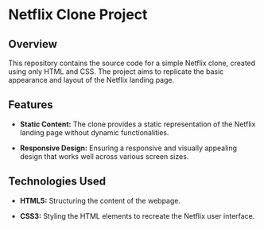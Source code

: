 # Netflix Clone Project

## Overview

This repository contains the source code for a simple Netflix clone, created using only HTML and CSS. The project aims to replicate the basic appearance and layout of the Netflix landing page.

## Features

- **Static Content:** The clone provides a static representation of the Netflix landing page without dynamic functionalities.

- **Responsive Design:** Ensuring a responsive and visually appealing design that works well across various screen sizes.

## Technologies Used

- **HTML5:** Structuring the content of the webpage.

- **CSS3:** Styling the HTML elements to recreate the Netflix user interface.


